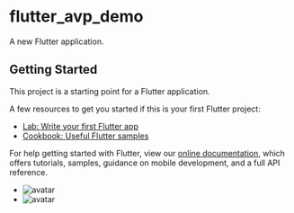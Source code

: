 # flutter_avp_demo

A new Flutter application.

## Getting Started

This project is a starting point for a Flutter application.

A few resources to get you started if this is your first Flutter project:

- [Lab: Write your first Flutter app](https://flutter.dev/docs/get-started/codelab)
- [Cookbook: Useful Flutter samples](https://flutter.dev/docs/cookbook)

For help getting started with Flutter, view our
[online documentation](https://flutter.dev/docs), which offers tutorials,
samples, guidance on mobile development, and a full API reference.
- ![avatar](https://img2.doubanio.com/view/note/l/public/p76386383.jpg)
- ![avatar](https://img9.doubanio.com/view/note/l/public/p76386385.jpg)